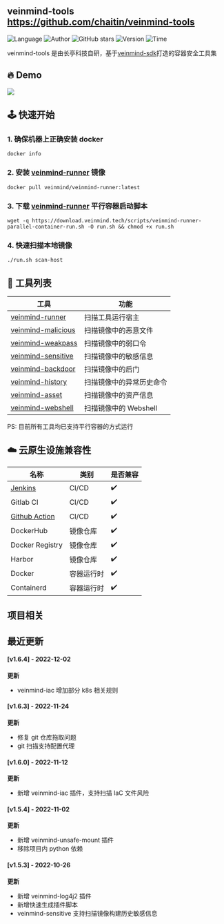 ## veinmind-tools <https://github.com/chaitin/veinmind-tools>
<!--auto_detail_badge_begin_0b490ffb61b26b45de3ea5d7dd8a582e-->
![Language](https://img.shields.io/badge/Language-Golang/Python-blue)
![Author](https://img.shields.io/badge/Author-长亭科技-orange)
![GitHub stars](https://img.shields.io/github/stars/chaitin/veinmind-tools.svg?style=flat&logo=github)
![Version](https://img.shields.io/badge/Version-V1.6.4-red)
![Time](https://img.shields.io/badge/Join-20220316-green)
<!--auto_detail_badge_end_fef74f2d7ea73fcc43ff78e05b1e7451-->

veinmind-tools 是由长亭科技自研，基于<a href="https://github.com/chaitin/libveinmind">veinmind-sdk</a>打造的容器安全工具集

## 🔥 Demo
![](https://dinfinite.oss-cn-beijing.aliyuncs.com/image/20220415144819.gif)


## 🕹️ 快速开始
### 1. 确保机器上正确安装 docker
```
docker info
```
### 2. 安装 [veinmind-runner](https://github.com/chaitin/veinmind-tools/tree/master/veinmind-runner) 镜像
```
docker pull veinmind/veinmind-runner:latest
```
### 3. 下载 [veinmind-runner](https://github.com/chaitin/veinmind-tools/tree/master/veinmind-runner) 平行容器启动脚本
```
wget -q https://download.veinmind.tech/scripts/veinmind-runner-parallel-container-run.sh -O run.sh && chmod +x run.sh
```
### 4. 快速扫描本地镜像
```
./run.sh scan-host
```


## 🔨 工具列表

| 工具                                                      | 功能              | 
|---------------------------------------------------------|-----------------|
| [veinmind-runner](https://github.com/chaitin/veinmind-tools/blob/master/veinmind-runner/README.md)            | 扫描工具运行宿主        |
| [veinmind-malicious](https://github.com/chaitin/veinmind-tools/blob/master/plugins/go/veinmind-malicious)     | 扫描镜像中的恶意文件      |
| [veinmind-weakpass](https://github.com/chaitin/veinmind-tools/blob/master/plugins/go/veinmind-weakpass)       | 扫描镜像中的弱口令       |
| [veinmind-sensitive](https://github.com/chaitin/veinmind-tools/blob/master/plugins/python/veinmind-sensitive) | 扫描镜像中的敏感信息      |
| [veinmind-backdoor](https://github.com/chaitin/veinmind-tools/blob/master/plugins/python/veinmind-backdoor)   | 扫描镜像中的后门        |
| [veinmind-history](https://github.com/chaitin/veinmind-tools/blob/master/plugins/python/veinmind-history)     | 扫描镜像中的异常历史命令    |
| [veinmind-asset](https://github.com/chaitin/veinmind-tools/blob/master/plugins/go/veinmind-asset)             | 扫描镜像中的资产信息      |
| [veinmind-webshell](https://github.com/chaitin/veinmind-tools/blob/master/plugins/go/veinmind-webshell)       | 扫描镜像中的 Webshell |
    
PS: 目前所有工具均已支持平行容器的方式运行

## ☁️ 云原生设施兼容性
| 名称                                                          | 类别 | 是否兼容 |
|-------------------------------------------------------------|------|----------|
| [Jenkins](https://github.com/chaitin/veinmind-jenkins)      | CI/CD | ✔️ |
| Gitlab CI                                                   | CI/CD | ✔️ |
| [Github Action](https://github.com/chaitin/veinmind-action) | CI/CD | ✔️ |
| DockerHub                                                   | 镜像仓库 | ✔️ |
| Docker Registry                                             | 镜像仓库 | ✔️ |
| Harbor                                                      | 镜像仓库 | ✔️ |
| Docker                                                      | 容器运行时 | ✔️ |
| Containerd                                                  | 容器运行时 | ✔️ |


<!--auto_detail_active_begin_e1c6fb434b6f0baf6912c7a1934f772b-->
## 项目相关


## 最近更新

#### [v1.6.4] - 2022-12-02

**更新**  
- veinmind-iac 增加部分 k8s 相关规则

#### [v1.6.3] - 2022-11-24

**更新**  
- 修复 git 仓库拖取问题  
- git 扫描支持配置代理

#### [v1.6.0] - 2022-11-12

**更新**  
- 新增 veinmind-iac 插件，支持扫描 IaC 文件风险

#### [v1.5.4] - 2022-11-02

**更新**  
- 新增 veinmind-unsafe-mount 插件  
- 移除项目内 python 依赖

#### [v1.5.3] - 2022-10-26

**更新**  
- 新增 veinmind-log4j2 插件  
- 新增快速生成插件脚本  
- veinmind-sensitive 支持扫描镜像构建历史敏感信息

<!--auto_detail_active_end_f9cf7911015e9913b7e691a7a5878527-->
